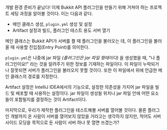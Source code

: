 개발 환경 준비가 끝났다! 이제 Bukkit API 플러그인을 만들기 위해 거쳐야 하는 프로젝트 세팅 과정을 알아볼 것이다. 이는 다음과 같다.

- 메인 클래스 생성, `plugin.yml` 생성 및 설정 
- Artifact 설정과 빌드, 플러그인 테스트 용도 서버 열기

메인 클래스는 Bukkit API가 서버를 켤 때 플러그인을 불러오는 데, 이 플러그인을 불러올 때 사용할 진입점(Entry Point)를 의미한다.

`plugin.yml`은 나중에 jar 파일 *(플러그인은 jar 파일 형태이다)* 을 생성했을 때, "나 플러그인이요!" 라는 것을 알려주기 위한 정보를 기재하는 파일이다. 이 파일이 누락되거나 잘못되면 서버가 플러그인을 불러오지 못할 것이다. 또한 이 파일에서 위에 언급한 메인 클래스의 경로를 지정한다.

Artifact 설정은 IntelliJ IDEA에서의 기능으로, 설정한 의존성을 가지어 jar 파일을 빌드 및 배포할 때 사용하는 설정이다. jar 파일이 생성될 위치나 jar 파일 안에 어떤 요소들이 포함될지를 결정하는 것이 Artifact이다.

마지막으로, 우리가 제작한 플러그인을 테스트해볼 서버를 열어볼 것이다. 물론 플러그인 개발까지 온 사람이 서버를 열어보지 않았을 거라고는 생각하지 않지만, 적어도 서버 사이드 모딩을 목적으로 둔 사람이 서버 하나 못 열면 쓰겠는가?